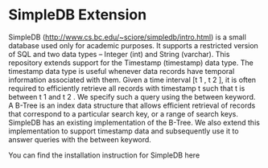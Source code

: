 SimpleDB Extension
===================
SimpleDB (http://www.cs.bc.edu/~sciore/simpledb/intro.html) is a small database used only for academic purposes. It supports a restricted version of SQL and two data types – Integer (int) and String (varchar). This repository extends support for the Timestamp (timestamp) data type. The timestamp
data type is useful whenever data records have temporal information associated with them. Given a time interval [t 1 , t 2 ], it is often required to efficiently retrieve all records with timestamp t such that t is between t 1 and t 2 . We specify such a query using the between keyword.
A B-Tree is an index data structure that allows efficient retrieval of records that correspond to a particular search key, or a range of search keys. SimpleDB has an existing implementation of the B-Tree. We also extend this implementation to support timestamp data and subsequently use it to answer queries with the between keyword.

You can find the installation instruction for SimpleDB here
